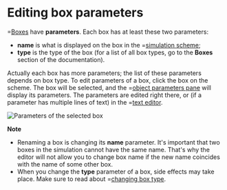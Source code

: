 # Editing box parameters

=[Boxes](/doc#page/general-items) have **parameters**. Each box has at least these two parameters:
* **name** is what is displayed on the box in the =[simulation scheme](/doc#page/editorpane-scheme);
* **type** is the type of the box (for a list of all box types, go to the **Boxes** section of the documentation).

Actually each box has more parameters; the list of these parameters depends on box type.
To edit parameters of a box, click the box on the scheme. The box will be selected,
and the =[object parameters pane](/doc#page/editorpane-prop) will display its parameters.
The parameters are edited right there, or (if a parameter has multiple lines of text) in the =[text editor](/doc#page/editorpane-text).

![](/meta/doc/page/editor-usage-boxprop-1.png 'Parameters of the selected box')

**Note**
* Renaming a box is changing its **name** parameter. It's important that two boxes in the simulation
  cannot have the same name. That's why the editor will not allow you to change box name if the new name
  coincides with the name of some other box.
* When you change the **type** parameter of a box, side effects may take place. Make sure to read about =[changing box type](/doc#page/editor-usage-replacebox).
